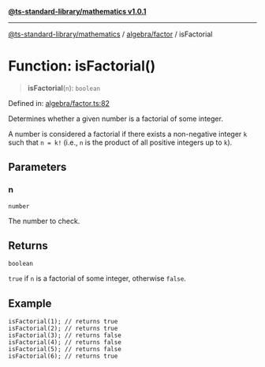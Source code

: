 [**@ts-standard-library/mathematics v1.0.1**](../../../README.md)

***

[@ts-standard-library/mathematics](../../../README.md) / [algebra/factor](../README.md) / isFactorial

# Function: isFactorial()

> **isFactorial**(`n`): `boolean`

Defined in: [algebra/factor.ts:82](https://github.com/gabaudette/ts-stdlib/blob/7333da76bc775fbabd0907ad8519b912cfc2fe26/packages/mathematics/src/algebra/factor.ts#L82)

Determines whether a given number is a factorial of some integer.

A number is considered a factorial if there exists a non-negative integer `k`
such that `n = k!` (i.e., `n` is the product of all positive integers up to `k`).

## Parameters

### n

`number`

The number to check.

## Returns

`boolean`

`true` if `n` is a factorial of some integer, otherwise `false`.

## Example

```
isFactorial(1); // returns true
isFactorial(2); // returns true
isFactorial(3); // returns false
isFactorial(4); // returns false
isFactorial(5); // returns false
isFactorial(6); // returns true
```
